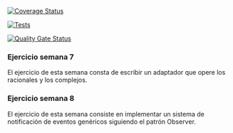 [![Coverage Status](https://coveralls.io/repos/github/alu0101130026/repo-modificaciones/badge.svg?branch=main)](https://coveralls.io/github/alu0101130026/repo-modificaciones?branch=main)

[![Tests](https://github.com/alu0101130026/repo-modificaciones/actions/workflows/node.js.yml/badge.svg)](https://github.com/alu0101130026/repo-modificaciones/actions/workflows/node.js.yml)

[![Quality Gate Status](https://sonarcloud.io/api/project_badges/measure?project=alu0101130026_repo-modificaciones&metric=alert_status)](https://sonarcloud.io/summary/new_code?id=alu0101130026_repo-modificaciones)

### Ejercicio semana 7

El ejercicio de esta semana consta de escribir un adaptador que opere los racionales y los complejos.

### Ejercicio semana 8

El ejercicio de esta semana consiste en implementar un sistema de notificación de eventos genéricos siguiendo el patrón Observer. 